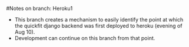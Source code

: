 #Notes on branch: Heroku1

- This branch creates a mechanism to easily identify the point at which the quickfit django backend was first deployed to heroku (evening of Aug 10). 
- Development can continue on this branch from that point.
